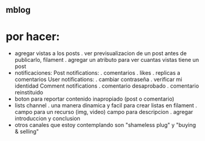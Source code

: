 ## mblog

# por hacer:
- agregar vistas a los posts
    . ver previsualizacion de un post antes de publicarlo, filament
    . agregar un atributo para ver cuantas vistas tiene un post
- notificaciones:
    Post notifications:
    . comentarios
    . likes
    . replicas a comentarios
    User notifications:
    . cambiar contraseña
    . verificar mi identidad
    Comment notifications
    . comentario desaprobado
    . comentario reinstituido
- boton para reportar contenido inapropiado (post o comentario)
- lists channel
    . una manera dinamica y facil para crear listas en filament
    . campo para un recurso (img, video) campo para descripcion
    . agregar introduccion y conclusion
- otros canales que estoy contemplando son "shameless plug" y "buying & selling"